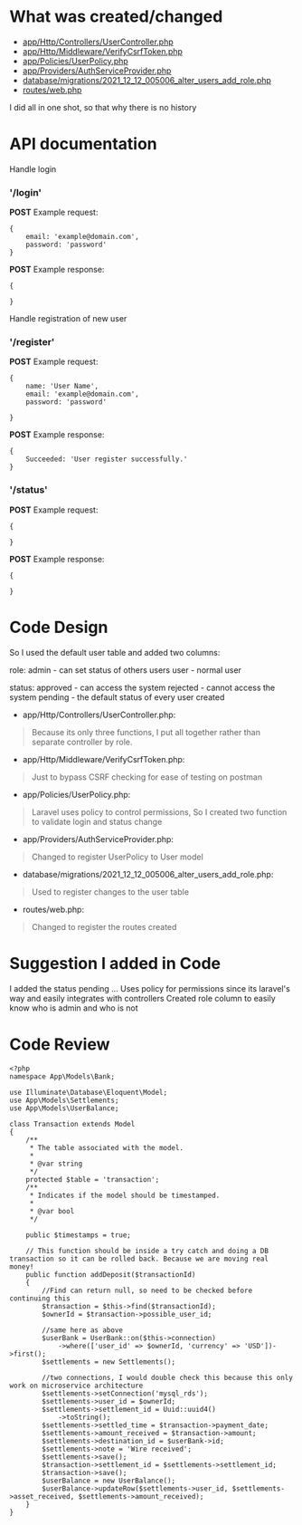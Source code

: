# What was created/changed
- [app/Http/Controllers/UserController.php](https://github.com/ryokochang/php_eng_code_test/blob/master/app/Providers/AuthServiceProvider.php)
- [app/Http/Middleware/VerifyCsrfToken.php](https://github.com/ryokochang/php_eng_code_test/blob/master/app/Http/Middleware/VerifyCsrfToken.php)
- [app/Policies/UserPolicy.php](https://github.com/ryokochang/php_eng_code_test/blob/master/app/Policies/UserPolicy.php)
- [app/Providers/AuthServiceProvider.php](https://github.com/ryokochang/php_eng_code_test/blob/master/app/Providers/AuthServiceProvider.php)
- [database/migrations/2021_12_12_005006_alter_users_add_role.php](https://github.com/ryokochang/php_eng_code_test/blob/master/database/migrations/2021_12_12_005006_alter_users_add_role.php)
- [routes/web.php](https://github.com/ryokochang/php_eng_code_test/blob/master/routes/web.php)

I did all in one shot, so that why there is no history


# API documentation
Handle login
### '/login'
**POST** Example request:
```
{
    email: 'example@domain.com',
    password: 'password'
}
```

**POST** Example response:
```
{

}
```

Handle registration of new user
### '/register'

**POST** Example request:
```
{
    name: 'User Name',
    email: 'example@domain.com',
    password: 'password'

}
```

**POST** Example response:
```
{
    Succeeded: 'User register successfully.'
}
```


### '/status'

**POST** Example request:
```
{

}
```

**POST** Example response:
```
{

}
```


# Code Design
So I used the default user table and added two columns:

role:
admin - can set status of others users
user - normal user

status:
approved - can access the system
rejected - cannot access the system
pending - the default status of every user created

- app/Http/Controllers/UserController.php:
>Because its only three functions, I put all together rather than separate controller by role.

- app/Http/Middleware/VerifyCsrfToken.php:
>Just to bypass CSRF checking for ease of testing on postman

- app/Policies/UserPolicy.php:
>Laravel uses policy to control permissions, So I created two function to validate login and status change

- app/Providers/AuthServiceProvider.php:
>Changed to register UserPolicy to User model

- database/migrations/2021_12_12_005006_alter_users_add_role.php:
>Used to register changes to the user table

- routes/web.php:
>Changed to register the routes created


# Suggestion I added in Code
I added the status pending ...
Uses policy for permissions since its laravel's way and easily integrates with controllers
Created role column to easily know who is admin and who is not


# Code Review
```
<?php
namespace App\Models\Bank;

use Illuminate\Database\Eloquent\Model;
use App\Models\Settlements;
use App\Models\UserBalance;

class Transaction extends Model
{
    /**
     * The table associated with the model.
     *
     * @var string
     */
    protected $table = 'transaction';
    /**
     * Indicates if the model should be timestamped.
     *
     * @var bool
     */

    public $timestamps = true;

    // This function should be inside a try catch and doing a DB transaction so it can be rolled back. Because we are moving real money!
    public function addDeposit($transactionId)
    {
        //Find can return null, so need to be checked before continuing this
        $transaction = $this->find($transactionId);
        $ownerId = $transaction->possible_user_id;

        //same here as above
        $userBank = UserBank::on($this->connection)
            ->where(['user_id' => $ownerId, 'currency' => 'USD'])->first();
        $settlements = new Settlements();

        //two connections, I would double check this because this only work on microservice architecture
        $settlements->setConnection('mysql_rds');
        $settlements->user_id = $ownerId;
        $settlements->settlement_id = Uuid::uuid4()
            ->toString();
        $settlements->settled_time = $transaction->payment_date;
        $settlements->amount_received = $transaction->amount;
        $settlements->destination_id = $userBank->id;
        $settlements->note = 'Wire received';
        $settlements->save();
        $transaction->settlement_id = $settlements->settlement_id;
        $transaction->save();
        $userBalance = new UserBalance();
        $userBalance->updateRow($settlements->user_id, $settlements->asset_received, $settlements->amount_received);
    }
}
```